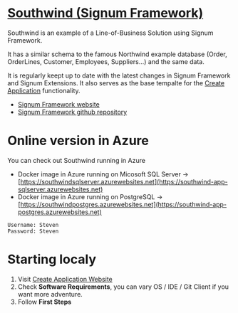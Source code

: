 [Southwind (Signum Framework)](http://www.signumframework.com/)
===================================================

Southwind is an example of a Line-of-Business Solution using Signum Framework.

It has a similar schema to the famous Northwind example database (Order, OrderLines, Customer, Employees, Suppliers...) and the same data.

It is regularly keept up to date with the latest changes in Signum Framework and Signum Extensions. It also serves as the base tempalte for the [Create Application](https://www.signumsoftware.com/es/DuplicateApplication) functionality. 

- [Signum Framework website](https://www.signumsoftware.com/en/Framework)
- [Signum Framework github repository](https://github.com/signumsoftware/framework)


# Online version in Azure
You can check out Southwind running in Azure

- Docker image in Azure running on Micosoft SQL Server -> [https://southwindsqlserver.azurewebsites.net](https://southwind-app-sqlserver.azurewebsites.net)
- Docker image in Azure running on PostgreSQL -> [https://southwindpostgres.azurewebsites.net](https://southwind-app-postgres.azurewebsites.net)

```
Username: Steven
Password: Steven
```

# Starting localy

1. Visit [Create Application Website](https://www.signumsoftware.com/es/DuplicateApplication)
2. Check **Software Requirements**, you can vary OS / IDE / Git Client if you want more adventure.  
3. Follow **First Steps**
